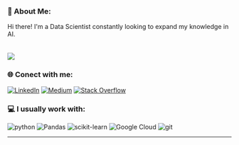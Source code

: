 ### 💫 About Me:
Hi there! I'm a Data Scientist constantly looking to expand my knowledge in AI.<br><br><br>
[![](https://visitcount.itsvg.in/api?id=tamiriscrepalde&icon=7&color=4)](https://visitcount.itsvg.in)



### 🌐 Conect with me:
[![LinkedIn](https://img.shields.io/badge/LinkedIn-%230077B5.svg?logo=linkedin&logoColor=white)](https://linkedin.com/in/tamiriscrepalde)
[![Medium](https://img.shields.io/badge/Medium-12100E?logo=medium&logoColor=white)](https://medium.com/@tamiriscrepalde)
[![Stack Overflow](https://img.shields.io/badge/-Stackoverflow-FE7A16?logo=stack-overflow&logoColor=white)](https://stackoverflow.com/users/11779941)



### 💻 I usually work with:
![python](https://img.shields.io/badge/Python-3776AB?style=for-the-badge&logo=python&style=flat&logoColor=white) 
![Pandas](https://img.shields.io/badge/pandas-%23150458.svg?style=flat&logo=pandas&logoColor=white) 
![scikit-learn](https://img.shields.io/badge/scikit--learn-%23F7931E.svg?style=flat&logo=scikit-learn&logoColor=white) 
![Google Cloud](https://img.shields.io/badge/Google%20Cloud-%234285F4.svg?style=flat&logo=google-cloud&logoColor=white) 
![git](https://img.shields.io/badge/Git-E34F26?style=for-the-badge&logo=git&style=flat&logoColor=white)


<!--
### 📊 My GitHub Stats:
![](https://github-readme-stats.vercel.app/api?username=tamiriscrepalde&theme=dark&hide_border=true&include_all_commits=true&count_private=true&hide=issues)<br/>
![](https://github-readme-stats.vercel.app/api/top-langs/?username=tamiriscrepalde&theme=dark&hide_border=true&include_all_commits=false&count_private=true)
-->

---


<!-- Proudly created with GPRM ( https://gprm.itsvg.in ) -->
